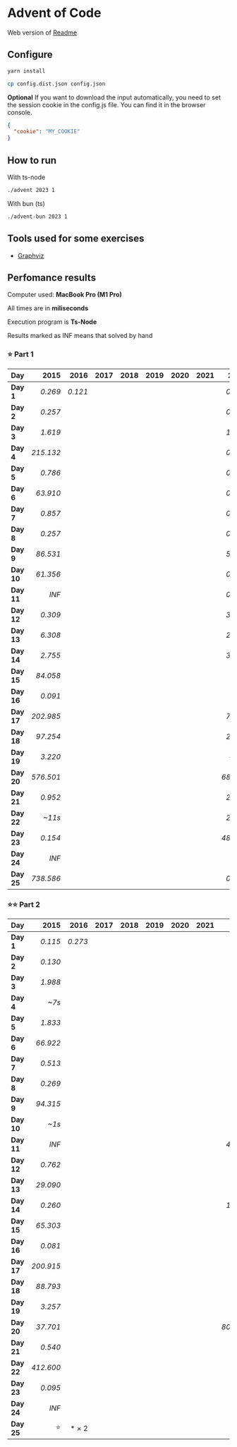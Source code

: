 # Advent of Code

Web version of [Readme](./README.web.md)

## Configure

```sh
yarn install
```

```sh
cp config.dist.json config.json
```

**Optional** If you want to download the input automatically, you need to set the session cookie in the config.js file. You can find it in the browser console.

```json
{
  "cookie": "MY_COOKIE"
}
```

## How to run

With ts-node

```sh
./advent 2023 1
```

With bun (ts)

```sh
./advent-bun 2023 1
```

## Tools used for some exercises

* [Graphviz](https://graphviz.org)

## Perfomance results

Computer used: **MacBook Pro (M1 Pro)**

All times are in **miliseconds**

Execution program is **Ts-Node**

Results marked as INF means that solved by hand



### ⭐️ Part 1

| **Day**    |  **2015** | **2016** | **2017** | **2018** | **2019** | **2020** | **2021** | **2022** |  **2023** |
|------------|----------:|---------:|---------:|---------:|---------:|---------:|---------:|---------:|----------:|
| **Day 1**  |   _0.269_ |  _0.121_ |          |          |          |          |          |  _0.113_ |   _0.640_ |
| **Day 2**  |   _0.257_ |          |          |          |          |          |          |  _0.479_ |   _0.106_ |
| **Day 3**  |   _1.619_ |          |          |          |          |          |          |  _1.967_ |   _0.207_ |
| **Day 4**  | _215.132_ |          |          |          |          |          |          |  _0.359_ |   _0.426_ |
| **Day 5**  |   _0.786_ |          |          |          |          |          |          |  _0.394_ |   _0.364_ |
| **Day 6**  |  _63.910_ |          |          |          |          |          |          |  _0.503_ |   _0.047_ |
| **Day 7**  |   _0.857_ |          |          |          |          |          |          |  _0.849_ |   _2.683_ |
| **Day 8**  |   _0.257_ |          |          |          |          |          |          |  _0.970_ |   _1.333_ |
| **Day 9**  |  _86.531_ |          |          |          |          |          |          |  _5.441_ |   _0.002_ |
| **Day 10** |  _61.356_ |          |          |          |          |          |          |  _0.095_ |   _1.763_ |
| **Day 11** |     _INF_ |          |          |          |          |          |          |  _0.298_ |   _7.652_ |
| **Day 12** |   _0.309_ |          |          |          |          |          |          |  _3.428_ |  _23.652_ |
| **Day 13** |   _6.308_ |          |          |          |          |          |          |  _2.149_ |   _2.605_ |
| **Day 14** |   _2.755_ |          |          |          |          |          |          |  _3.865_ |   _3.359_ |
| **Day 15** |  _84.058_ |          |          |          |          |          |          |    _~4s_ |   _0.928_ |
| **Day 16** |   _0.091_ |          |          |          |          |          |          |    _~6s_ |   _6.538_ |
| **Day 17** | _202.985_ |          |          |          |          |          |          |  _7.367_ | _731.511_ |
| **Day 18** |  _97.254_ |          |          |          |          |          |          |  _2.568_ |   _0.195_ |
| **Day 19** |   _3.220_ |          |          |          |          |          |          |   _~11s_ |   _1.710_ |
| **Day 20** | _576.501_ |          |          |          |          |          |          | _68.767_ |  _11.904_ |
| **Day 21** |   _0.952_ |          |          |          |          |          |          |  _2.115_ |  _47.542_ |
| **Day 22** |    _~11s_ |          |          |          |          |          |          |  _2.556_ | _209.524_ |
| **Day 23** |   _0.154_ |          |          |          |          |          |          | _48.819_ |   _1.384_ |
| **Day 24** |     _INF_ |          |          |          |          |          |          |    _~1s_ |  _33.667_ |
| **Day 25** | _738.586_ |          |          |          |          |          |          |  _0.205_ |     _INF_ |


### ⭐️⭐️ Part 2

| **Day**    |  **2015** | **2016** | **2017** | **2018** | **2019** | **2020** | **2021** |  **2022** |  **2023** |
|------------|----------:|---------:|---------:|---------:|---------:|---------:|---------:|----------:|----------:|
| **Day 1**  |   _0.115_ |  _0.273_ |          |          |          |          |          |   _0.102_ |   _1.598_ |
| **Day 2**  |   _0.130_ |          |          |          |          |          |          |   _0.613_ |   _0.103_ |
| **Day 3**  |   _1.988_ |          |          |          |          |          |          |   _0.325_ |   _0.106_ |
| **Day 4**  |     _~7s_ |          |          |          |          |          |          |   _0.219_ |   _0.475_ |
| **Day 5**  |   _1.833_ |          |          |          |          |          |          |   _0.430_ |     _~8m_ |
| **Day 6**  |  _66.922_ |          |          |          |          |          |          |   _2.169_ |   _0.041_ |
| **Day 7**  |   _0.513_ |          |          |          |          |          |          |   _0.451_ |   _5.344_ |
| **Day 8**  |   _0.269_ |          |          |          |          |          |          |   _3.299_ |   _6.380_ |
| **Day 9**  |  _94.315_ |          |          |          |          |          |          |   _6.718_ |   _0.001_ |
| **Day 10** |     _~1s_ |          |          |          |          |          |          |   _0.186_ |   _6.533_ |
| **Day 11** |     _INF_ |          |          |          |          |          |          |  _46.745_ |   _5.165_ |
| **Day 12** |   _0.762_ |          |          |          |          |          |          |   _3.141_ | _528.548_ |
| **Day 13** |  _29.090_ |          |          |          |          |          |          |   _1.099_ |   _0.569_ |
| **Day 14** |   _0.260_ |          |          |          |          |          |          |  _16.992_ | _482.525_ |
| **Day 15** |  _65.303_ |          |          |          |          |          |          |    _~26s_ |   _1.341_ |
| **Day 16** |   _0.081_ |          |          |          |          |          |          |     _~3m_ |     _~1s_ |
| **Day 17** | _200.915_ |          |          |          |          |          |          |   _6.637_ |     _~2s_ |
| **Day 18** |  _88.793_ |          |          |          |          |          |          |   _5.666_ |   _0.112_ |
| **Day 19** |   _3.257_ |          |          |          |          |          |          |     _~3m_ |   _2.112_ |
| **Day 20** |  _37.701_ |          |          |          |          |          |          | _803.713_ |  _17.168_ |
| **Day 21** |   _0.540_ |          |          |          |          |          |          |   _0.686_ |    _~18s_ |
| **Day 22** | _412.600_ |          |          |          |          |          |          |   _2.249_ |     _~1m_ |
| **Day 23** |   _0.095_ |          |          |          |          |          |          |     _~1s_ |     _~5s_ |
| **Day 24** |     _INF_ |          |          |          |          |          |          |     _~3s_ |     _~6s_ |
| **Day 25** |        ⭐️ |    * × 2 |          |          |          |          |          |        ⭐️ |        ⭐️ |
